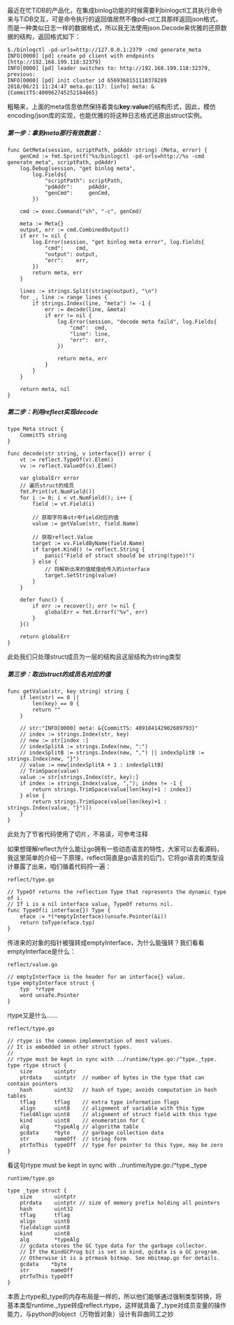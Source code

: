 最近在忙TiDB的产品化，在集成binlog功能的时候需要利binlogctl工具执行命令来与TiDB交互，可是命令执行的返回值居然不像pd-ctl工具那样返回json格式，而是一种类似日志一样的数据格式，所以我无法使用json.Decode来优雅的还原数据的结构，返回格式如下：
```
$./binlogctl -pd-urls=http://127.0.0.1:2379 -cmd generate_meta
INFO[0000] [pd] create pd client with endpoints [http://192.168.199.118:32379]
INFO[0000] [pd] leader switches to: http://192.168.199.118:32379, previous:
INFO[0000] [pd] init cluster id 6569368151110378289
2018/06/21 11:24:47 meta.go:117: [info] meta: &{CommitTS:400962745252184065}
```

粗略来，上面的meta信息依然保持着类似**key:value**的结构形式，因此，模仿encoding/json库的实现，也能优雅的将这种日志格式还原出struct实例。

##### 第一步：拿到meta那行有效数据：
```
func GetMeta(session, scriptPath, pdAddr string) (Meta, error) {
	genCmd := fmt.Sprintf("%s/binlogctl -pd-urls=http://%s -cmd generate_meta", scriptPath, pdAddr)
	log.Debug(session, "get binlog meta",
		log.Fields{
			"scriptPath": scriptPath,
			"pdAddr":     pdAddr,
			"genCmd":     genCmd,
		})

	cmd := exec.Command("sh", "-c", genCmd)

	meta := Meta{}
	output, err := cmd.CombinedOutput()
	if err != nil {
		log.Error(session, "get binlog meta error", log.Fields{
			"cmd":    cmd,
			"output": output,
			"err":    err,
		})
		return meta, err
	}

	lines := strings.Split(string(output), "\n")
	for _, line := range lines {
		if strings.Index(line, "meta") != -1 {
			err := decode(line, &meta)
			if err != nil {
				log.Error(session, "decode meta faild", log.Fields{
					"cmd":  cmd,
					"line": line,
					"err":  err,
				})

				return meta, err
			}
		}
	}

	return meta, nil
}
```

##### 第二步：利用reflect实现decode
```
type Meta struct {
	CommitTS string
}

func decode(str string, v interface{}) error {
	vt := reflect.TypeOf(v).Elem()
	vv := reflect.ValueOf(v).Elem()

	var globalErr error
	// 遍历struct的成员
	fmt.Print(vt.NumField())
	for i := 0; i < vt.NumField(); i++ {
		field := vt.Field(i)

		// 获取字符串str中field对应的值
		value := getValue(str, field.Name)

		// 获取reflect.Value
		target := vv.FieldByName(field.Name)
		if target.Kind() != reflect.String {
			panic("Field of struct should be string(type)!")
		} else {
			// 将解析出来的值赋值给传入的interface
			target.SetString(value)
		}
	}

	defer func() {
		if err := recover(); err != nil {
			globalErr = fmt.Errorf("%v", err)
		}
	}()

	return globalErr
}
```
此处我们只处理struct成员为一层的结构且这层结构为string类型

##### 第三步：取出struct的成员名对应的值
```
func getValue(str, key string) string {
	if len(str) == 0 ||
		len(key) == 0 {
		return ""
	}

	// str:"INFO[0000] meta: &{CommitTS: 409184142902689793}"
	// index := strings.Index(str, key)
	// new := str[index :]
	// indexSplitA := strings.Index(new, ":")
	// indexSplitB := strings.Index(new, ",") || indexSplitB := strings.Index(new, "}")
	// value := new[indexSplitA + 1 : indexSplitB]
	// TrimSpace(value)
	value := str[strings.Index(str, key):]
	if index := strings.Index(value, ","); index != -1 {
		return strings.TrimSpace(value[len(key)+1 : index])
	} else {
		return strings.TrimSpace(value[len(key)+1 : strings.Index(value, "}")])
	}
}
```
此处为了节省代码使用了切片，不易读，可参考注释

如果想理解reflect为什么能让go拥有一些动态语言的特性，大家可以去看源码，我这里简单的介绍一下原理，reflect简直是go语言的后门，它将go语言的类型设计暴露了出来，咱们循着代码捋一遍：
```
reflect/type.go

// TypeOf returns the reflection Type that represents the dynamic type of i.
// If i is a nil interface value, TypeOf returns nil.
func TypeOf(i interface{}) Type {
	eface := *(*emptyInterface)(unsafe.Pointer(&i))
	return toType(eface.typ)
}
```
传进来的对象的指针被强转成emptyInterface，为什么能强转？我们看看emptyInterface是什么：
```
reflect/value.go

// emptyInterface is the header for an interface{} value.
type emptyInterface struct {
	typ  *rtype
	word unsafe.Pointer
}
```
rtype又是什么......
```
reflect/type.go

// rtype is the common implementation of most values.
// It is embedded in other struct types.
//
// rtype must be kept in sync with ../runtime/type.go:/^type._type.
type rtype struct {
	size       uintptr
	ptrdata    uintptr  // number of bytes in the type that can contain pointers
	hash       uint32   // hash of type; avoids computation in hash tables
	tflag      tflag    // extra type information flags
	align      uint8    // alignment of variable with this type
	fieldAlign uint8    // alignment of struct field with this type
	kind       uint8    // enumeration for C
	alg        *typeAlg // algorithm table
	gcdata     *byte    // garbage collection data
	str        nameOff  // string form
	ptrToThis  typeOff  // type for pointer to this type, may be zero
}
```
看这句rtype must be kept in sync with ../runtime/type.go:/^type._type
```
runtime/type.go

type _type struct {
	size       uintptr
	ptrdata    uintptr // size of memory prefix holding all pointers
	hash       uint32
	tflag      tflag
	align      uint8
	fieldalign uint8
	kind       uint8
	alg        *typeAlg
	// gcdata stores the GC type data for the garbage collector.
	// If the KindGCProg bit is set in kind, gcdata is a GC program.
	// Otherwise it is a ptrmask bitmap. See mbitmap.go for details.
	gcdata    *byte
	str       nameOff
	ptrToThis typeOff
}
```
本质上rtype和_type的内存布局是一样的，所以他们能够通过强制类型转换，将基本类型runtime._type转成reflect.rtype，这样就具备了_type对成员变量的操作能力，与python的object（万物皆对象）设计有异曲同工之妙